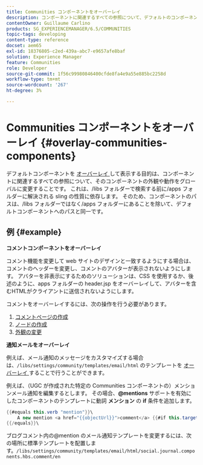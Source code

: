 ```yaml
---
title: Communities コンポーネントをオーバーレイ
description: コンポーネントに関連するすべての参照について、デフォルトのコンポーネントをオーバーレイして、コンポーネントの外観や動作をグローバルに変更する方法を説明します。
contentOwner: Guillaume Carlino
products: SG_EXPERIENCEMANAGER/6.5/COMMUNITIES
topic-tags: developing
content-type: reference
docset: aem65
exl-id: 18376805-c2ed-439a-abc7-e9657afe8baf
solution: Experience Manager
feature: Communities
role: Developer
source-git-commit: 1f56c99980846400cfde8fa4e9a55e885bc2258d
workflow-type: tm+mt
source-wordcount: '267'
ht-degree: 3%

---
```


# Communities コンポーネントをオーバーレイ {#overlay-communities-components}

デフォルトコンポーネントを [ オーバーレイ ](/help/communities/client-customize.md#overlays) して表示する目的は、コンポーネントに関連するすべての参照について、そのコンポーネントの外観や動作をグローバルに変更することです。 これは、/libs フォルダーで検索する前に/apps フォルダーに解決される sling の性質に依存します。 そのため、コンポーネントのパスは、/libs フォルダーではなく/apps フォルダーにあることを除いて、デフォルトコンポーネントへのパスと同一です。

## 例 {#example}

**コメントコンポーネントをオーバーレイ**

コメント機能を変更して web サイトのデザインと一致するようにする場合は、コメントのヘッダーを変更し、コメントのアバターが表示されないようにします。 アバターを非表示にするためのソリューションは、CSS を使用するか、後述のように、apps フォルダーの header.jsp をオーバーレイして、アバターを含むHTMLがクライアントに送信されないようにします。

コメントをオーバーレイするには、次の操作を行う必要があります。

1. [コメントページの作成](/help/communities/overlay-create-comments-page.md)
1. [ノードの作成](/help/communities/overlay-create-nodes.md)
1. [外観の変更](/help/communities/overlay-alter-appearance.md)

**通知メールをオーバーレイ**

例えば、メール通知のメッセージをカスタマイズする場合は、`/libs/settings/community/templates/email/html` のテンプレートを [ オーバーレイ ](/help/communities/client-customize.md#overlays) することで行うことができます。

例えば、（UGC が作成された特定の Communities コンポーネントの）メンションメール通知を編集するとします。 その場合、**@mentions** サポートを有効にしたコンポーネントのテンプレートに動詞 **メンション** の **if** 条件を追加します。

```java
{{#equals this.verb "mention"}}\
    A new mention <a href="{{objectUrl}}">comment</a> {{#if this.target.properties.[jcr:title]}}to the article "{{{target.displayName}}}" {{/if}}was added by {{{user.name}}} on {{dateUtil this.published format="EEE, d MMM yyyy HH:mm:ss z"}}.\n \
{{/equals}}\
```

ブログコメント内の@mention のメール通知テンプレートを変更するには、次の場所に標準テンプレートを配置します。`/libs/settings/community/templates/email/html/social.journal.components.hbs.comment/en`
